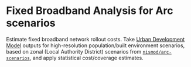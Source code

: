 # Fixed Broadband Analysis for Arc scenarios

Estimate fixed broadband network rollout costs. Take [Urban Development
Model](https://github.com/geospatialncl/urban_development_model) outputs for high-resolution
population/built environment scenarios, based on zonal (Local Authority District) scenarios
from [`nismod/arc-scenarios`](https://github.com/nismod/arc-scenarios), and apply statistical
cost/coverage estimates.
